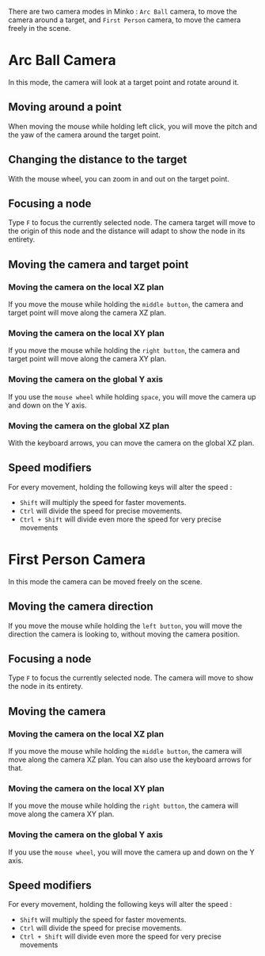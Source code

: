 There are two camera modes in Minko : `Arc Ball` camera, to move the camera around a target, and `First Person` camera, to move the camera freely in the scene.

Arc Ball Camera
===============

In this mode, the camera will look at a target point and rotate around it.

Moving around a point
---------------------

When moving the mouse while holding left click, you will move the pitch and the yaw of the camera around the target point.

Changing the distance to the target
-----------------------------------

With the mouse wheel, you can zoom in and out on the target point.

Focusing a node
---------------

Type `F` to focus the currently selected node. The camera target will move to the origin of this node and the distance will adapt to show the node in its entirety.

Moving the camera and target point
----------------------------------

### Moving the camera on the local XZ plan

If you move the mouse while holding the `middle button`, the camera and target point will move along the camera XZ plan.

### Moving the camera on the local XY plan

If you move the mouse while holding the `right button`, the camera and target point will move along the camera XY plan.

### Moving the camera on the global Y axis

If you use the `mouse wheel` while holding `space`, you will move the camera up and down on the Y axis.

### Moving the camera on the global XZ plan

With the keyboard arrows, you can move the camera on the global XZ plan.

Speed modifiers
---------------

For every movement, holding the following keys will alter the speed :

-   `Shift` will multiply the speed for faster movements.
-   `Ctrl` will divide the speed for precise movements.
-   `Ctrl + Shift` will divide even more the speed for very precise movements

First Person Camera
===================

In this mode the camera can be moved freely on the scene.

Moving the camera direction
---------------------------

If you move the mouse while holding the `left button`, you will move the direction the camera is looking to, without moving the camera position.

Focusing a node
---------------

Type `F` to focus the currently selected node. The camera will move to show the node in its entirety.

Moving the camera
-----------------

### Moving the camera on the local XZ plan

If you move the mouse while holding the `middle button`, the camera will move along the camera XZ plan. You can also use the keyboard arrows for that.

### Moving the camera on the local XY plan

If you move the mouse while holding the `right button`, the camera will move along the camera XY plan.

### Moving the camera on the global Y axis

If you use the `mouse wheel`, you will move the camera up and down on the Y axis.

Speed modifiers
---------------

For every movement, holding the following keys will alter the speed :

-   `Shift` will multiply the speed for faster movements.
-   `Ctrl` will divide the speed for precise movements.
-   `Ctrl + Shift` will divide even more the speed for very precise movements

